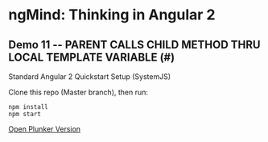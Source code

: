 # ngMind: Thinking in Angular 2

## Demo 11 -- PARENT CALLS CHILD METHOD THRU LOCAL TEMPLATE VARIABLE (#)

Standard Angular 2 Quickstart Setup (SystemJS)

Clone this repo (Master branch), then run:
```
npm install
npm start
```

[Open Plunker Version](http://plnkr.co/edit/c4PArd0MXl9vuugAn7v5?p=preview)
